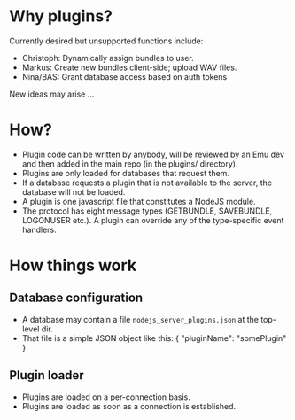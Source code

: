 # Why plugins?

Currently desired but unsupported functions include:

* Christoph: Dynamically assign bundles to user.
* Markus: Create new bundles client-side; upload WAV files.
* Nina/BAS: Grant database access based on auth tokens

New ideas may arise ...

# How?

* Plugin code can be written by anybody, will be reviewed by an Emu dev and
  then added in the main repo (in the plugins/ directory).
* Plugins are only loaded for databases that request them.
* If a database requests a plugin that is not available to the server, the
  database will not be loaded.
* A plugin is one javascript file that constitutes a NodeJS module.
* The protocol has eight message types (GETBUNDLE, SAVEBUNDLE, LOGONUSER etc.).
  A plugin can override any of the type-specific event handlers.

# How things work

## Database configuration

* A database may contain a file `nodejs_server_plugins.json` at the top-level
  dir.
* That file is a simple JSON object like this: { "pluginName": "somePlugin" }

## Plugin loader

* Plugins are loaded on a per-connection basis.
* Plugins are loaded as soon as a connection is established.
